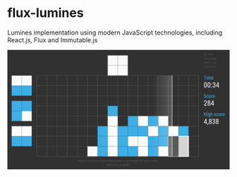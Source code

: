 # flux-lumines

Lumines implementation using modern JavaScript technologies, including React.js, Flux and 
Immutable.js

[![Screenshot](./doc/screenshot.png)](./doc/screenshot.png)
